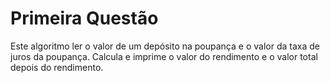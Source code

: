 Primeira Questão
======

Este algoritmo ler o valor de um depósito na poupança e o
valor da taxa de juros da poupança. 
Calcula e imprime o valor do rendimento e o valor total depois do rendimento.
